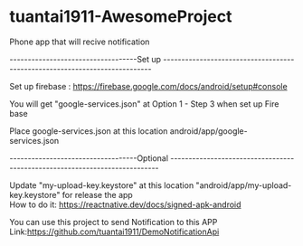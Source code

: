 # tuantai1911-AwesomeProject
Phone app that will recive notification

-----------------------------------Set up  ---------------------------------------------------------------------------

Set up firebase : https://firebase.google.com/docs/android/setup#console  

You will get "google-services.json" at Option 1 - Step 3 when set up Fire base  

Place google-services.json at this location android/app/google-services.json

-----------------------------------Optional  ---------------------------------------------------------------------------


Update "my-upload-key.keystore" at this location "android/app/my-upload-key.keystore" for release the app   
How to do it: https://reactnative.dev/docs/signed-apk-android  


You can use this project to send Notification to this APP 
Link:https://github.com/tuantai1911/DemoNotificationApi

